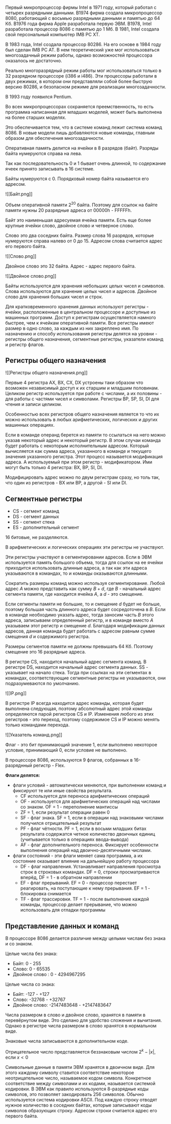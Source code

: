 Первый микропроцессор фирмы Intel в 1971 году, который работал с четырех разрядными данными. В1974 фирма создала микропроцессор 8080, работающий с восьмью разрядными данными и памятью до 64 Кб. В1976 года фирма Apple разработала первую ЭВМ. В1978, Intel разработала процессор 8086 с памятью до 1 Мб. В 1981, Intel создала свой персональный компьютер IMB PC XT. 

В 1983 года, Intel создала процессор 80286. На его основе в 1984 году был сделан IMB PC AT. В нем теоретический уже мог использоваться многозадачный режим работы, однако возможностей процессора оказалось не достаточно. 

Реально многоразрядный режим работы мог использоваться только в 32 разрядном процессоре (i386 и i486). Эти процессоры работали в двух режимах, в котором они представляли собой более быструю версию 80286, и безопасном режиме для реализации многозадачности.

В 1993 году появился Pentium.

Во всех микропроцессорах сохраняется преемственность, то есть программа написанная для младших моделей, может быть выполнена на более старших моделях. 

Это обеспечивается тем, что в системе команд лежит система команд 8086. В новые модели лишь добавляются новые команды, главным образом для обеспечения многозадачности.

Оперативная память делится на ячейки в 8 разрядов (байт). Разряды байта нумеруются справа на лева. 

Так как последовательность 0 и 1 бывает очень длинной, то содержание ячеек принято записывать в 16 системе.

Байты нумеруются с 0. Порядковый номер байта называется его адресом. 

![[Байт.png]]

Объем оперативной памяти $2^{20}$ байта. Поэтому для ссылок на байте памяти нужны 20 разрядные адреса от 00000h - FFFFFh.

Байт это наименьшая адресуемая ячейка памяти. Есть еще более крупные ячейки слово, двойное слово и четверное слово. 

Слово это два соседних байта. Размер слова 16 разрядов, которые нумеруются справа налево от 0 до 15. Адресом слова считается адрес его первого байта.

![[Слово.png]]

Двойное слово это 32 байта. Адрес - адрес первого байта.

![[Двойное слово.png]]

Байты используются для хранения небольших целых чисел и символов. Слова используются для хранение целых чисел и адресов. Двойное слово для хранения больших чисел и строк.

Для кратковременного хранения данных используют регистры - ячейки, расположенные в центральном процессоре и доступные из машинных программ. Доступ к регистрам осуществляется намного быстрее, чем к ячейкам оперативной памяти. Все регистры имеют размер в одно слово, за каждым из них закреплено имя. По назначению и способу использования регистры делятся на уровни - регистры общего назначения, сегментные регистры, указатели команд и регистр флагов.

## Регистры общего назначения

![[Регистры общего назначения.png]]

Первые 4 регистра AX, BX, CX, DX устроены таки образом что возможен независимый доступ к их старшим и младшим половинам.
Целиком регистр используется при работе с числами, а их половины - для работы с частями чисел и символами. Регистры BP, SP, SI, DI для чтения и записи целиком. 

Особенностью всех регистров общего назначения является то что их можно использовать в любых арифметических, логических и других машинных операциях.

Если в команде операнд берется из памяти то ссылаться на него можно указав некоторый адрес и некоторый регистр. В этом случаи команда будет работать с некоторым исполнительным адресом. Который вычисляется как сумма адреса, указанного в команде и текущего значения указанного регистра. Этот процесс называется модификация адреса. А используемый при этом регистр - модификатором. Ими могут быть только 4 регистра: BX, BP, SI, DI.

Модифицировать адрес можно по двум регистрам сразу, но толь так, что один из регистров - BX или BP, а другой - SI или DI.

## Сегментные регистры

- CS - сегмент команд
- DS - сегмент данных
- SS - сегмент стека
- ES - дополнительный сегмент

16 битовые, не разделяются.

В арифметических и логических операциях эти регистры не участвуют.

Эти регистры участвуют в сегментировании адресов. Если в ЭВМ используется память большого объема, тогда для ссылок на ее ячейки приходится использовать длинные адреса, а так как эти адреса указываются в командах, то и команды оказываются длинными. 

Сократить размеры команд можно используя сегментирование. 
Любой адрес $A$ можно представить как сумму $B+d$, где $B$ - начальный адрес сегмента памяти, где находится ячейка $A$, а $d$ - это смещение.

Если сегменты памяти не большие, то и смещение $d$ будет не больше, поэтому большая часть длинного адреса будет сосредоточена в $B$.
Если в команде необходимо указать адрес, тогда заносим часть $B$ этого адреса, записываем определенный регистр, и в команде вместо $A$ указываем этот регистр и смещение $d$. Благодаря модификации данных адресов, данная команда будет работать с адресом равным сумме смещения $d$ и содержимого регистра.

Размеры сегментов памяти не должны превышать 64 Кб. Поэтому смещение это 16 разрядные адреса.

В регистре CS, находится начальный адрес сегмента команд. В регистре DS, находится начальный адрес сегмента данных. SS - указывает на начало стека. Тогда при ссылках на эти сегментах в командах, соответствующие сегментные регистры не указываются, они подразумеваются по умолчанию. 

![[IP.png]]

В регистре IP всегда находится адрес команды, которая будет выполнена следующая, поэтому абсолютный адрес этой команды определяются парой регистров CS и IP. Изменения любого из этих регистров - это переход, поэтому содержимое CS и IP можно менять только командами перехода.

![[Указатель команд.png]]

Флаг - это бит принимающий значение 1, если выполнено некоторое условие, принимающий 0, если условие не выполнено.

В процессоре 8086, используются 9 флагов, собранных в 16-разряднный регистр - Flex.

**Флаги делятся:**
- флаги условий - автоматически меняются, при выполнении команд и фиксируют те или иные свойства результата.
	- CF используется для переноса арифметических операций
	- OF - используется для арифметических операций над числами со знаком. OF = 1 - переполнение мантиссы
	- ZF = 1, если результат операции равен 0
	- SF - флаг знака. SF = 1, если в операции над знаковыми числами получился отрицательный результат
	- PF - флаг чётности. PF = 1, если в восьми младших битах результата содержатся четное количество двоичных единиц (учитывается только в операциях ввода-вывода) 
	- AF - флаг дополнительного переноса. Фиксирует особенности выполнения операций над двоично-десятичными числами.
- флаги состояний - эти флаги меняет сама программа, а их состояние оказывает влияние на дальнейшую работу процессора
	- DF - флаг направления. Устанавливает направления просмотра строк в строковых командах. DF = 0, строки просматриваются вперёд, DF = 1 - в обратном направлении
	- EF - флаг прерываний. EF = 0 - процессор перестает реагировать, на поступающие к нему прерывания. EF = 1 - блокировка снимается
	- TF - флаг трассировки. TF = 1 - после выполнение каждой команды, процессор делает прерывание, что можно использовать для отладки программы

## Представление данных и команд

В процессоре 8086 делается различие между целыми числам без знака и со знаком.

Целые числа без знака:
- Байт: 0 - 255
- Слово: 0 - 65535
- Двойное слово : 0 - 4294967295

Целые числа со знака:
- Байт: -127 - +127
- Слово: -32768 - +32767
- Двойное слово: -2147483648 - +2147483647

Числа размером в слово и двойное слово, хранятся в памяти в перевёрнутом виде. Это сделано для удобство сложения и вычитания.
Однако в регистре числа размером в слово хранятся в нормальном виде.

Знаковые числа записываются в дополнительном коде.

Отрицательное число представляется беззнаковым числом $2^{k}-|x|$, если $x<0$

Символьные данные в памяти ЭВМ хранятся в двоичном виде. Для этого каждому символу ставится соответствие некоторое неотрицательное число, называемое кодом символа. Конкретное соответствие между символами и их кодами, называется системой кодировки. В ЭВМ как правило используются 8-разрядные коды символов, это позволяет закодировать 256 символов. Обычно используется система кодировки ASCII. Под каждую строку отводят нужное количество в соседних байтах, которые записывают коды символов образующих строку. Адресом строки считается адрес его первого байта. 